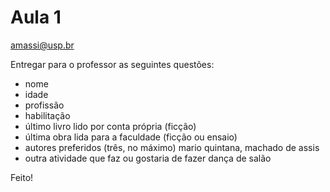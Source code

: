 Aula 1
======

amassi@usp.br

Entregar para o professor as seguintes questões:

- nome
- idade
- profissão
- habilitação
- último livro lido por conta própria (ficção)
- última obra lida para a faculdade (ficção ou ensaio)
- autores preferidos (três, no máximo) mario quintana, machado de assis
- outra atividade que faz ou gostaria de fazer dança de salão

Feito!